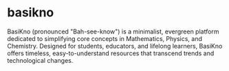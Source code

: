 # basikno
BasiKno (pronounced "Bah-see-know") is a minimalist, evergreen platform dedicated to simplifying core concepts in Mathematics, Physics, and Chemistry. Designed for students, educators, and lifelong learners, BasiKno offers timeless, easy-to-understand resources that transcend trends and technological changes. 
